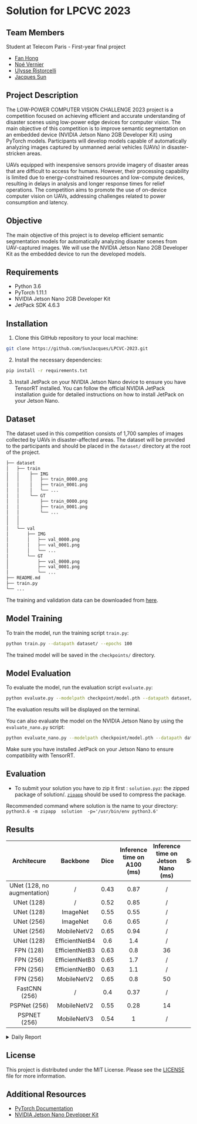# Solution for LPCVC 2023

## Team Members
Student at Telecom Paris - First-year final project
- [Fan Hong](github_profile_link)
- [Noé Vernier](github_profile_link)
- [Ulysse Ristorcelli](github_profile_link)
- [Jacques Sun](github_profile_link)

## Project Description

The LOW-POWER COMPUTER VISION CHALLENGE 2023 project is a competition focused on achieving efficient and accurate understanding of disaster scenes using low-power edge devices for computer vision. The main objective of this competition is to improve semantic segmentation on an embedded device (NVIDIA Jetson Nano 2GB Developer Kit) using PyTorch models. Participants will develop models capable of automatically analyzing images captured by unmanned aerial vehicles (UAVs) in disaster-stricken areas.

UAVs equipped with inexpensive sensors provide imagery of disaster areas that are difficult to access for humans. However, their processing capability is limited due to energy-constrained resources and low-compute devices, resulting in delays in analysis and longer response times for relief operations. The competition aims to promote the use of on-device computer vision on UAVs, addressing challenges related to power consumption and latency.

## Objective

The main objective of this project is to develop efficient semantic segmentation models for automatically analyzing disaster scenes from UAV-captured images. We will use the NVIDIA Jetson Nano 2GB Developer Kit as the embedded device to run the developed models.

## Requirements

- Python 3.6 
- PyTorch 1.11.1
- NVIDIA Jetson Nano 2GB Developer Kit
- JetPack SDK 4.6.3

## Installation

1. Clone this GitHub repository to your local machine:

```bash
git clone https://github.com/SunJacques/LPCVC-2023.git
```

2. Install the necessary dependencies:

```bash
pip install -r requirements.txt
```

3. Install JetPack on your NVIDIA Jetson Nano device to ensure you have TensorRT installed. You can follow the official NVIDIA JetPack installation guide for detailed instructions on how to install JetPack on your Jetson Nano.

## Dataset

The dataset used in this competition consists of 1,700 samples of images collected by UAVs in disaster-affected areas. The dataset will be provided to the participants and should be placed in the `dataset/` directory at the root of the project.

```bash
├── dataset
│   ├── train
│   │    ├── IMG
│   │    │   ├── train_0000.png
│   │    │   ├── train_0001.png
│   │    │   └── ...
│   │    └── GT
│   │        ├── train_0000.png
│   │        ├── train_0001.png
│   │        └── ...
│   │   
│   │   
│   └── val
│       ├── IMG
│       │   ├── val_0000.png
│       │   ├── val_0001.png
│       │   └── ...
│       └── GT
│           ├── val_0000.png
│           ├── val_0001.png
│           └── ...
├── README.md
├── train.py
└── ...
```
The training and validation data can be downloaded from [here](https://www.google.com/url?q=https://drive.google.com/drive/folders/1h4AyYiFY-kCU3KT-guP_QTVAcONn7VUD&sa=D&source=editors&ust=1688031905668033&usg=AOvVaw3CtjWrC3FrrQjCh8nlYZ7o).
## Model Training

To train the model, run the training script `train.py`:

```bash
python train.py --datapath dataset/ --epochs 100
```

The trained model will be saved in the `checkpoints/` directory.

## Model Evaluation

To evaluate the model, run the evaluation script `evaluate.py`:

```bash
python evaluate.py --modelpath checkpoint/model.pth --datapath dataset/
```

The evaluation results will be displayed on the terminal.

You can also evaluate the model on the NVIDIA Jetson Nano by using the `evaluate_nano.py` script:

```bash
python evaluate_nano.py --modelpath checkpoint/model.pth --datapath dataset/
```

Make sure you have installed JetPack on your Jetson Nano to ensure compatibility with TensorRT.

## Evaluation
- To submit your solution you have to zip it first : `solution.pyz`: the zipped package of solution/. [`zipapp`](https://docs.python.org/3/library/zipapp.html) should be used to compress the package.
  
Recommended command where solution is the name to your directory: `python3.6 -m zipapp  solution  -p='/usr/bin/env python3.6'`

## Results

|         Architecure         |    Backbone    | Dice | Inference time on A100 (ms) | Inference time on Jetson Nano (ms) | Score |
|:---------------------------:|:--------------:|:----:|:---------------------------:|:----------------------------------:|:-----:|
| UNet (128, no augmentation) | /              | 0.43 | 0.87                        | /                                  | /     |
| UNet (128)                  | /              | 0.52 | 0.85                        | /                                  | /     |
| UNet (128)                  | ImageNet       | 0.55 | 0.55                        | /                                  | /     |
| UNet (256)                  | ImageNet       | 0.6  | 0.65                        | /                                  | /     |
| UNet (256)                  | MobileNetV2    | 0.65 | 0.94                        | /                                  | /     |
| UNet (128)                  | EfficientNetB4 | 0.6  | 1.4                         | /                                  | /     |
| FPN (128)                   | EfficientNetB3 | 0.63 | 0.8                         | 36                                 | 18    |
| FPN (256)                   | EfficientNetB3 | 0.65 | 1.7                         | /                                  | /     |
| FPN (256)                   | EfficientNetB0 | 0.63 | 1.1                         | /                                  | /     |
| FPN (256)                   | MobileNetV2    | 0.65 | 0.8                         | 50                                 | 13    |
| FastCNN (256)               | /              | 0.4  | 0.37                        | /                                  | /     |
| PSPNet (256)                | MobileNetV2    | 0.55 | 0.28                        | 14                                 | 39    |
| PSPNET (256)                | MobileNetV3    | 0.54 | 1                           | /                                  | /     |


<details>
  <summary>Daily Report</summary>
  
### Tuesday: 
We researched existing architectures and decided to start with the UNet architecture. We also began familiarizing ourselves with PyTorch.
___
### Wednesday: 
We coded UNet architecture from scratch and trained the model for the first time. We then enhanced the model performance by resizing the dataset in 128x128 with less layer (4) for Unet. We tested the model with another optimizer, SGD with a different learning rate but the results are not optimistic. 
We also researched existing backbones to improve the performance of the model.
___
### Thursday: 
We implemented the following backbones: ResNet, EfficientNet, MobileNet, and ImageNet. We also tried to code an AutoEncoder to improve our current model. Then, we tested a new architecture (FPN) with different learning rates for the FPN. We also added a One Cycle scheduler and augmented the images in the dataset. We achieved a satisfactory dice score with FPN, but the FastCNN architecture allows lower inference time and utilizes less memory (700Mo). Unfortunately, the obtained dice score is not satisfactory (0.38). The new objective is, therefore, to start from the FastCNN model and attempt to improve its dice score.
___
### Friday: 
We enhanced the inference time by implementing quantisation and dice for FastCNN, and retrained the model with a dataset of data size 256x256 but the results are not satisfying. We then turned to another promising model: PSPNet. We started using Jetson Nano and tried to load our model on the card, but encountered numerous errors.
___
### Saturday: 
We optimized the PSPNet by testing different backbones(MobileNet, ResNet).
___
### Monday: 
We tried to solve the problem with Jetson Nano in our code, and loaded the models we trained. We obtained an inference time of 50ms with PSPNet. We also encountered the problem that the first inference time was too long, however, it was enhanced in the process of inferences.
___
### Tuesday: 
We searched for ways to optimize our model on the Jetson Nano device. Consequently, we utilized TensorRT to enhance the inference time. As a result, the PSPNet model achieved an inference time of 16ms.  
To further improve this inference time, we decided to use quantization and we thus achieved an inference time of 14ms.
___
### Wednesday: 
We looked for new models, read corresponding papers and focused on a paper published last May on a new architecture JetSeg, and adapted the code to our study case. We did the same for ESPNet architecture.

</details>

## License

This project is distributed under the MIT License. Please see the [LICENSE](LICENSE) file for more information.

## Additional Resources

- [PyTorch Documentation](https://pytorch.org/docs/stable/index.html)
- [NVIDIA Jetson Nano Developer Kit](https://developer.nvidia.com/embedded/jetson-nano-developer-kit)
